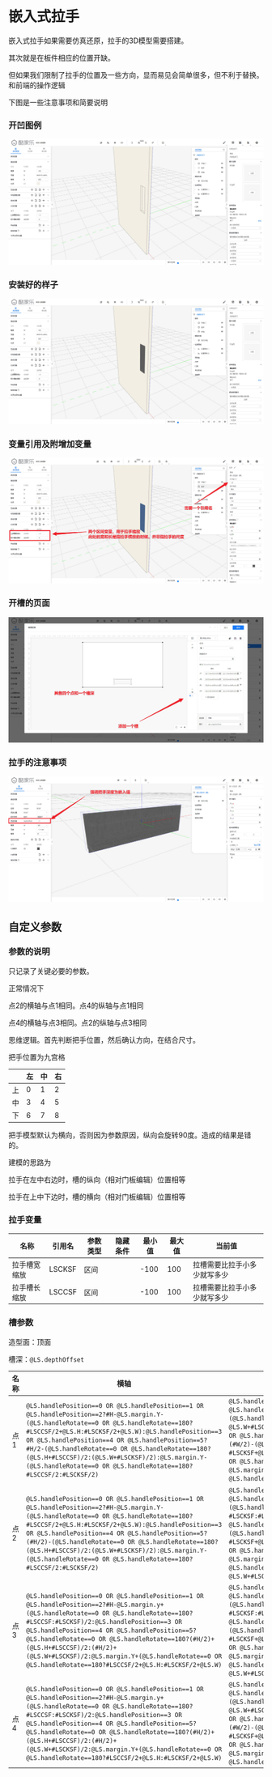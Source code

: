 # 嵌入式拉手

嵌入式拉手如果需要仿真还原，拉手的3D模型需要搭建。

其次就是在板件相应的位置开缺。

但如果我们限制了拉手的位置及一些方向，显而易见会简单很多，但不利于替换。和前端的操作逻辑

下图是一些注意事项和简要说明

### 开凹图例

<img src="./嵌入式拉手1.jpg" alt="image-20221018112604172"  />

### 安装好的样子

<img src="./嵌入式拉手2.jpg" alt="image-20221018112604172"  />

### 变量引用及附增加变量

<img src="./嵌入式拉手3.jpg" alt="image-20221018112604172"  />

### 开槽的页面

<img src="./嵌入式拉手4.jpg" alt="image-20221018112604172"  />

### 拉手的注意事项

<img src="./嵌入式拉手5.jpg" alt="image-20221018112604172"  />

## 自定义参数

### 参数的说明

只记录了关键必要的参数。

正常情况下

点2的横轴与点1相同。点4的纵轴与点1相同

点4的横轴与点3相同。点2的纵轴与点3相同

思维逻辑。首先判断把手位置，然后确认方向，在结合尺寸。

把手位置为九宫格

|      | 左   | 中   | 右   |
| ---- | ---- | ---- | ---- |
| 上   | 0    | 1    | 2    |
| 中   | 3    | 4    | 5    |
| 下   | 6    | 7    | 8    |

把手模型默认为横向，否则因为参数原因，纵向会旋转90度。造成的结果是错的。

建模的思路为

拉手在左中右边时，槽的纵向（相对门板编辑）位置相等

拉手在上中下边时，槽的横向（相对门板编辑）位置相等







### 拉手变量

| 名称         | 引用名 | 参数类型 | 隐藏条件 | 最小值 | 最大值 | 当前值                       |
| ------------ | ------ | -------- | -------- | ------ | ------ | ---------------------------- |
| 拉手槽宽缩放 | LSCKSF | 区间     |          | -100   | 100    | 拉槽需要比拉手小多少就写多少 |
| 拉手槽长缩放 | LSCCSF | 区间     |          | -100   | 100    | 拉槽需要比拉手小多少就写多少 |

### 槽参数

造型面：顶面

槽深：`@LS.depthOffset`

| 名称 | 横轴                                                         | 纵轴                                                         |
| ---- | ------------------------------------------------------------ | ------------------------------------------------------------ |
| 点1  | `@LS.handlePosition==0 OR @LS.handlePosition==1 OR @LS.handlePosition==2?#H-@LS.margin.Y-(@LS.handleRotate==0 OR @LS.handleRotate==180?#LSCCSF/2+@LS.H:#LSCKSF/2+@LS.W):@LS.handlePosition==3 OR @LS.handlePosition==4 OR @LS.handlePosition==5?#H/2-(@LS.handleRotate==0 OR @LS.handleRotate==180?(@LS.H+#LSCCSF)/2:(@LS.W+#LSCKSF)/2):@LS.margin.Y-(@LS.handleRotate==0 OR @LS.handleRotate==180?#LSCCSF/2:#LSCKSF/2)` | `@LS.handlePosition==0 OR @LS.handlePosition==3 OR @LS.handlePosition==6?#W-@LS.margin.X-(@LS.handleRotate==0 OR @LS.handleRotate==180?@LS.W+#LSCKSF/2:@LS.H+#LSCCSF/2):@LS.handlePosition==1 OR @LS.handlePosition==4 OR @LS.handlePosition==7?(#W/2)-(@LS.handleRotate==0 OR @LS.handleRotate==180?#LSCKSF+@LS.W:#LSCCSF+@LS.H)/2:@LS.handlePosition==2 OR @LS.handlePosition==5 OR @LS.handlePosition==8?@LS.margin.X-(@LS.handleRotate==0 OR @LS.handleRotate==180?#LSCKSF:#LSCCSF)/2:0` |
| 点2  | `@LS.handlePosition==0 OR @LS.handlePosition==1 OR @LS.handlePosition==2?#H-@LS.margin.Y-(@LS.handleRotate==0 OR @LS.handleRotate==180?#LSCCSF/2+@LS.H:#LSCKSF/2+@LS.W):@LS.handlePosition==3 OR @LS.handlePosition==4 OR @LS.handlePosition==5?(#H/2)-(@LS.handleRotate==0 OR @LS.handleRotate==180?(@LS.H+#LSCCSF)/2:(@LS.W+#LSCKSF)/2):@LS.margin.Y-(@LS.handleRotate==0 OR @LS.handleRotate==180?#LSCCSF/2:#LSCKSF/2)` | `@LS.handlePosition==0 OR @LS.handlePosition==3 OR @LS.handlePosition==6?#W-@LS.margin.X+(@LS.handleRotate==0 OR @LS.handleRotate==180?#LSCKSF:#LSCCSF)/2:@LS.handlePosition==1 OR @LS.handlePosition==4 OR @LS.handlePosition==7?(#W/2)+(@LS.handleRotate==0 OR @LS.handleRotate==180?#LSCKSF+@LS.W:#LSCCSF+@LS.H)/2:@LS.handlePosition==2 OR @LS.handlePosition==5 OR @LS.handlePosition==8?@LS.margin.X+(@LS.handleRotate==0 OR @LS.handleRotate==180?@LS.W+#LSCKSF/2:@LS.H+#LSCCSF/2):0` |
| 点3  | `@LS.handlePosition==0 OR @LS.handlePosition==1 OR @LS.handlePosition==2?#H-@LS.margin.y+(@LS.handleRotate==0 OR @LS.handleRotate==180?#LSCCSF:#LSCKSF)/2:@LS.handlePosition==3 OR @LS.handlePosition==4 OR @LS.handlePosition==5?@LS.handleRotate==0 OR @LS.handleRotate==180?(#H/2)+(@LS.H+#LSCCSF)/2:(#H/2)+(@LS.W+#LSCKSF)/2:@LS.margin.Y+(@LS.handleRotate==0 OR @LS.handleRotate==180?#LSCCSF/2+@LS.H:#LSCKSF/2+@LS.W)` | `@LS.handlePosition==0 OR @LS.handlePosition==3 OR @LS.handlePosition==6?#W-@LS.margin.X+(@LS.handleRotate==0 OR @LS.handleRotate==180?#LSCKSF:#LSCCSF)/2:@LS.handlePosition==1 OR @LS.handlePosition==4 OR @LS.handlePosition==7?(#W/2)+(@LS.handleRotate==0 OR @LS.handleRotate==180?#LSCKSF+@LS.W:#LSCCSF+@LS.H)/2:@LS.handlePosition==2 OR @LS.handlePosition==5 OR @LS.handlePosition==8?@LS.margin.X+(@LS.handleRotate==0 OR @LS.handleRotate==180?@LS.W+#LSCKSF/2:@LS.H+#LSCCSF/2):0` |
| 点4  | `@LS.handlePosition==0 OR @LS.handlePosition==1 OR @LS.handlePosition==2?#H-@LS.margin.y+(@LS.handleRotate==0 OR @LS.handleRotate==180?#LSCCSF:#LSCKSF)/2:@LS.handlePosition==3 OR @LS.handlePosition==4 OR @LS.handlePosition==5?@LS.handleRotate==0 OR @LS.handleRotate==180?(#H/2)+(@LS.H+#LSCCSF)/2:(#H/2)+(@LS.W+#LSCKSF)/2:@LS.margin.Y+(@LS.handleRotate==0 OR @LS.handleRotate==180?#LSCCSF/2+@LS.H:#LSCKSF/2+@LS.W)` | `@LS.handlePosition==0 OR @LS.handlePosition==3 OR @LS.handlePosition==6?#W-@LS.margin.X-(@LS.handleRotate==0 OR @LS.handleRotate==180?@LS.W+#LSCKSF/2:@LS.H+#LSCCSF/2):@LS.handlePosition==1 OR @LS.handlePosition==4 OR @LS.handlePosition==7?(#W/2)-(@LS.handleRotate==0 OR @LS.handleRotate==180?#LSCKSF+@LS.W:#LSCCSF+@LS.H)/2:@LS.handlePosition==2 OR @LS.handlePosition==5 OR @LS.handlePosition==8?@LS.margin.X-(@LS.handleRotate==0 OR @LS.handleRotate==180?#LSCKSF:#LSCCSF)/2:0` |


